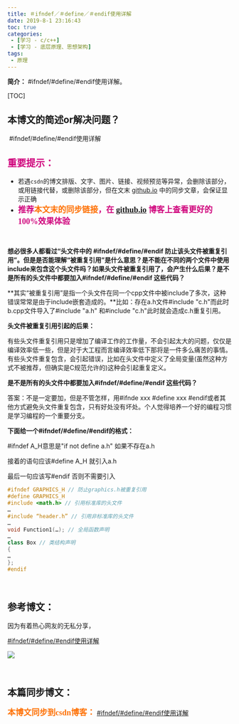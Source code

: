 ```yaml
---
title: ＃ifndef／＃define／＃endif使用详解
date: 2019-8-1 23:16:43
toc: true
categories: 
 - [学习 - c/c++]
 - [学习 - 底层原理、思想架构]
tags: 
 - 原理
---
```




**简介：**  #ifndef/#define/#endif使用详解。

<!-- more -->

[TOC]

## 本博文的简述or解决问题？

​		#ifndef/#define/#endif使用详解

## <font color=#D0087E  face="幼圆">重要提示：</font>

- 若遇`csdn`的博文排版、文字、图片、链接、视频预览等异常，会删除该部分，或用链接代替，或删除该部分，但在文末 [github.io](https://touwoyimuli.github.io/) 中的同步文章，会保证显示正确
- <font color=#D0087E  size=4 face="幼圆">**推荐<font color=#FE7207  size=4 face="幼圆">本文末的同步链接</font>，在 [github.io](https://touwoyimuli.github.io/) 博客上查看更好的100%效果体验**</font> 

<br>

 **想必很多人都看过“头文件中的 #ifndef/#define/#endif 防止该头文件被重复引用”。但是是否能理解“被重复引用”是什么意思？是不能在不同的两个文件中使用include来包含这个头文件吗？如果头文件被重复引用了，会产生什么后果？是不是所有的头文件中都要加入#ifndef/#define/#endif 这些代码？**



**其实“被重复引用”是指一个头文件在同一个cpp文件中被include了多次，这种错误常常是由于include嵌套造成的。**比如：存在a.h文件#include "c.h"而此时b.cpp文件导入了#include "a.h" 和#include "c.h"此时就会造成c.h重复引用。



**头文件被重复引用引起的后果：**

有些头文件重复引用只是增加了编译工作的工作量，不会引起太大的问题，仅仅是编译效率低一些，但是对于大工程而言编译效率低下那将是一件多么痛苦的事情。
有些头文件重复包含，会引起错误，比如在头文件中定义了全局变量(虽然这种方式不被推荐，但确实是C规范允许的)这种会引起重复定义。



**是不是所有的头文件中都要加入#ifndef/#define/#endif 这些代码？**

答案：不是一定要加，但是不管怎样，用#ifnde xxx #define xxx #endif或者其他方式避免头文件重复包含，只有好处没有坏处。个人觉得培养一个好的编程习惯是学习编程的一个重要分支。



**下面给一个#ifndef/#define/#endif的格式：**

#ifndef A_H意思是"if not define a.h"  如果不存在a.h

接着的语句应该#define A_H  就引入a.h

最后一句应该写#endif   否则不需要引入

```cpp
#ifndef GRAPHICS_H // 防止graphics.h被重复引用 
#define GRAPHICS_H 
#include <math.h> // 引用标准库的头文件 
… 
#include “header.h” // 引用非标准库的头文件 
… 
void Function1(…); // 全局函数声明 
… 
class Box // 类结构声明 
{ 
… 
};
#endif
```

<br>

## 参考博文：

因为有着热心网友的无私分享，

[#ifndef/#define/#endif使用详解](https://blog.csdn.net/abc5382334/article/details/18052757) 

![](https://raw.githubusercontent.com/touwoyimuli/FigureBed/master/img/20190719175818.png)

<br>

## 本篇同步博文：

<font color=#FE7207  size=4 face="幼圆">**本博文同步到csdn博客：**</font> [#ifndef/#define/#endif使用详解](https://blog.csdn.net/qq_33154343/article/details/98124027)

 